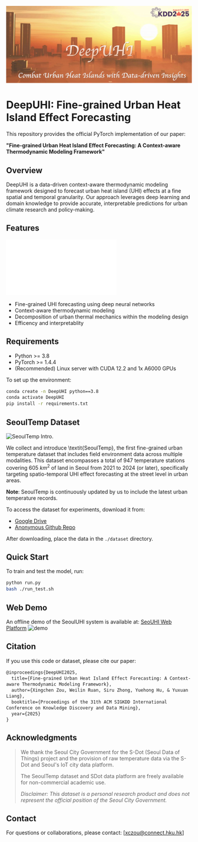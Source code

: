 ![DeepUHI Banner](images/banner.png "DeepUHI")

# DeepUHI: Fine-grained Urban Heat Island Effect Forecasting

This repository provides the official PyTorch implementation of our paper:

**"Fine-grained Urban Heat Island Effect Forecasting: A Context-aware Thermodynamic Modeling Framework"**

## Overview
DeepUHI is a data-driven context-aware thermodynamic modeling framework designed to forecast urban heat island (UHI) effects at a fine spatial and temporal granularity. Our approach leverages deep learning and domain knowledge to provide accurate, interpretable predictions for urban climate research and policy-making.

## Features
![DeepUHI intro.](images/DeepUHI_intro.pdf "DeepUHI")
- Fine-grained UHI forecasting using deep neural networks
- Context-aware thermodynamic modeling
- Decomposition of urban thermal mechanics within the modeling design
- Efficency and interpretablity

## Requirements
- Python >= 3.8
- PyTorch >= 1.4.4
- (Recommended) Linux server with CUDA 12.2 and 1x A6000 GPUs

To set up the environment:
```bash
conda create -n DeepUHI python==3.8
conda activate DeepUHI
pip install -r requirements.txt
```

## **SeoulTemp Dataset**

![SeoulTemp Intro.](images/SeoulTempDataset.png "SeoulTemp")

We collect and introduce \textit{SeoulTemp}, the first fine-grained urban temperature dataset that includes field environment data across multiple modalities. This dataset encompasses a total of 947 temperature stations covering 605 $km^{2}$ of land in Seoul from 2021 to 2024 (or later), specifically targeting spatio-temporal UHI effect forecasting at the street level in urban areas.

**Note**: SeoulTemp is continuously updated by us to include the latest urban temperature records.

To access the dataset for experiments, download it from:
- [Google Drive](https://drive.google.com/drive/folders/1IGivCmou4YJkHMkz9g_XjGCjbMkDXfx1?usp=sharing)
- [Anonymous Github Repo](https://github.com/SeoulTempAnonymous/anonymous)

After downloading, place the data in the `./dataset` directory.


## Quick Start
To train and test the model, run:
```bash
python run.py
bash ./run_test.sh
```

## Web Demo
An offline demo of the SeoulUHI system is available at: [SeoUHI Web Platform](http://111.230.109.230:9222)
![demo](images/demo.gif)

## Citation
If you use this code or dataset, please cite our paper:
```
@inproceedings{DeepUHI2025,
  title={Fine-grained Urban Heat Island Effect Forecasting: A Context-aware Thermodynamic Modeling Framework},
  author={Xingchen Zou, Weilin Ruan, Siru Zhong, Yuehong Hu, & Yuxuan Liang},
  booktitle={Proceedings of the 31th ACM SIGKDD International Conference on Knowledge Discovery and Data Mining},
  year={2025}
}
```

## Acknowledgments


> We thank the Seoul City Government for the S-Dot (Seoul Data of Things) project and the provision of raw temperature data via the S-Dot and Seoul's IoT city data platform.  
>  
> The SeoulTemp dataset and SDot data platform are freely available for non-commercial academic use.  
>  
> _Disclaimer: This dataset is a personal research product and does not represent the official position of the Seoul City Government._



## Contact
For questions or collaborations, please contact: [xczou@connect.hku.hk]

